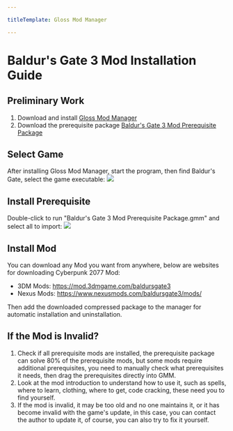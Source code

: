 ```yaml
---

titleTemplate: Gloss Mod Manager

---
```


# Baldur's Gate 3 Mod Installation Guide

## Preliminary Work

1. Download and install [Gloss Mod Manager](https://mod.3dmgame.com/mod/197445)
2. Download the prerequisite package [Baldur's Gate 3 Mod Prerequisite Package](https://pan.aoe.top/GMM/Requirements)

## Select Game

After installing Gloss Mod Manager, start the program, then find Baldur's Gate, select the game executable:
![](https://mod.3dmgame.com/static/upload/mod/202401/MOD65a8b8155ef6e.png@webp)

## Install Prerequisite

Double-click to run "Baldur's Gate 3 Mod Prerequisite Package.gmm" and select all to import:
![](https://mod.3dmgame.com/static/upload/mod/202401/MOD65a8c1fc13645.png@webp)

## Install Mod

You can download any Mod you want from anywhere, below are websites for downloading Cyberpunk 2077 Mod:

- 3DM Mods: https://mod.3dmgame.com/baldursgate3
- Nexus Mods: https://www.nexusmods.com/baldursgate3/mods/

Then add the downloaded compressed package to the manager for automatic installation and uninstallation.

## If the Mod is Invalid?

1. Check if all prerequisite mods are installed, the prerequisite package can solve 80% of the prerequisite mods, but some mods require additional prerequisites, you need to manually check what prerequisites it needs, then drag the prerequisites directly into GMM.
2. Look at the mod introduction to understand how to use it, such as spells, where to learn, clothing, where to get, code cracking, these need you to find yourself.
3. If the mod is invalid, it may be too old and no one maintains it, or it has become invalid with the game's update, in this case, you can contact the author to update it, of course, you can also try to fix it yourself.
